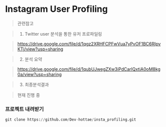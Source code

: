 Instagram User Profiling
=============
> 관련참고 

>1. Twitter user 분석을 통한 유저 프로파일링

> https://drive.google.com/file/d/1qgz2XRHFCPFwVua7yPvOF1BC6RIpvKTj/view?usp=sharing

>2. 분석 요약

> https://drive.google.com/file/d/1qubUJwegZXw3iPdCarlQxtiA0oM8kg0a/view?usp=sharing

>3. 최종분석결과

> 현재 진행 중

### 프로젝트 내려받기
```python
git clone https://github.com/Dev-hottae/insta_profiling.git
